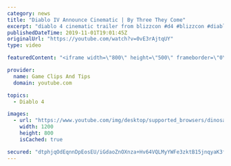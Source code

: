 ```yaml
---
category: news
title: "Diablo IV Announce Cinematic | By Three They Come"
excerpt: "diablo 4 cinematic trailer from blizzcon #d4 #blizzcon #diablo."
publishedDateTime: 2019-11-01T19:01:45Z
originalUrl: "https://youtube.com/watch?v=0vE3rAjtqUY"
type: video

featuredContent: "<iframe width=\"800\" height=\"500\" frameborder=\"0\" src=\"https://www.youtube.com/embed/0vE3rAjtqUY\" allow=\"accelerometer; autoplay; encrypted-media; gyroscope; picture-in-picture\" allowfullscreen></iframe>"

provider:
  name: Game Clips And Tips
  domain: youtube.com

topics:
  - Diablo 4

images:
  - url: "https://www.youtube.com/img/desktop/supported_browsers/dinosaur.png"
    width: 1200
    height: 800
    isCached: true

secured: "dtphjqOdEqnnDpEosEU/iGdaoZnOXnza+Hv64VQLMyYWFe3zktB15jnqyaK3fyWDIfHJwDOYAPnFENuMT4y3CZtZULdQS7IxYx5VLFqmvv0TSSf/Ml2XYmEqM/6Ix9WiZUht4r68cZe6f4PNXyl+4scD54vTmlDMwRx1z5HPFZyWjZjZN2qo4nsRxIXAREuMSp7JR0NXIxv41XDR755y4FlT/0r8HGbKbH6wvU1bwSJpwD3yoKMFmjk7Ew7hPsVq2vj95S8Shdv9pupHj18FFPEXmPoZNt4DQY38gauqPG511Pr741WrFZPlu79JCd9i4czDJ3LQIfqWEcBnjOlMV/Ic56Kmi+/BWFLyVdb7fkKWzKL/hUGto4/E74Ww0wB+FzQy8bBH4nny/WGha8FtIw==;4xI7l4I8857C+CGNnwzMZg=="
---
```


